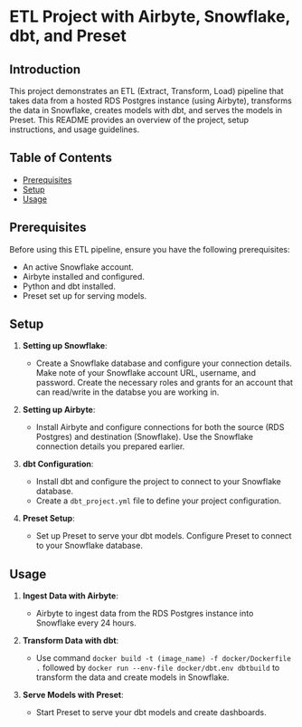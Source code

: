 # ETL Project with Airbyte, Snowflake, dbt, and Preset

## Introduction

This project demonstrates an ETL (Extract, Transform, Load) pipeline that takes data from a hosted RDS Postgres instance (using Airbyte), transforms the data in Snowflake, creates models with dbt, and serves the models in Preset. This README provides an overview of the project, setup instructions, and usage guidelines.

## Table of Contents

- [Prerequisites](#prerequisites)
- [Setup](#setup)
- [Usage](#usage)

## Prerequisites

Before using this ETL pipeline, ensure you have the following prerequisites:

- An active Snowflake account.
- Airbyte installed and configured.
- Python and dbt installed.
- Preset set up for serving models.

## Setup

1. **Setting up Snowflake**:
   - Create a Snowflake database and configure your connection details. Make note of your Snowflake account URL, username, and password. Create the necessary roles and grants for an account that can read/write in the databse you are working in. 

2. **Setting up Airbyte**:
   - Install Airbyte and configure connections for both the source (RDS Postgres) and destination (Snowflake). Use the Snowflake connection details you prepared earlier.

3. **dbt Configuration**:
   - Install dbt and configure the project to connect to your Snowflake database.
   - Create a `dbt_project.yml` file to define your project configuration.

4. **Preset Setup**:
   - Set up Preset to serve your dbt models. Configure Preset to connect to your Snowflake database.

## Usage

1. **Ingest Data with Airbyte**:
   - Airbyte to ingest data from the RDS Postgres instance into Snowflake every 24 hours.

2. **Transform Data with dbt**:
   - Use command `docker build -t (image_name) -f docker/Dockerfile .` followed by `docker run --env-file docker/dbt.env dbtbuild` to transform the data and create models in Snowflake.

3. **Serve Models with Preset**:
   - Start Preset to serve your dbt models and create dashboards.
